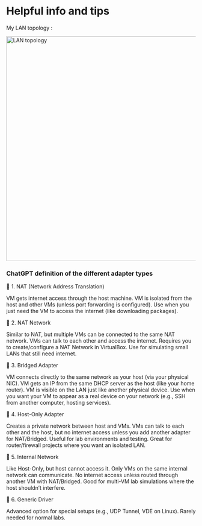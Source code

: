 # Helpful info and tips

My LAN topology :

<img width="1600" height="596" alt="LAN topology" src="https://github.com/user-attachments/assets/a2bdc8f8-f194-433e-8df1-e14d5c1f9cc0" />

### ChatGPT definition of the different adapter types

🔹 1. NAT (Network Address Translation)

VM gets internet access through the host machine.
VM is isolated from the host and other VMs (unless port forwarding is configured).
Use when you just need the VM to access the internet (like downloading packages).

🔹 2. NAT Network

Similar to NAT, but multiple VMs can be connected to the same NAT network.
VMs can talk to each other and access the internet.
Requires you to create/configure a NAT Network in VirtualBox.
Use for simulating small LANs that still need internet.

🔹 3. Bridged Adapter

VM connects directly to the same network as your host (via your physical NIC).
VM gets an IP from the same DHCP server as the host (like your home router).
VM is visible on the LAN just like another physical device.
Use when you want your VM to appear as a real device on your network (e.g., SSH from another computer, hosting services).

🔹 4. Host-Only Adapter

Creates a private network between host and VMs.
VMs can talk to each other and the host, but no internet access unless you add another adapter for NAT/Bridged.
Useful for lab environments and testing.
Great for router/firewall projects where you want an isolated LAN.

🔹 5. Internal Network

Like Host-Only, but host cannot access it.
Only VMs on the same internal network can communicate.
No internet access unless routed through another VM with NAT/Bridged.
Good for multi-VM lab simulations where the host shouldn’t interfere.

🔹 6. Generic Driver

Advanced option for special setups (e.g., UDP Tunnel, VDE on Linux).
Rarely needed for normal labs.
